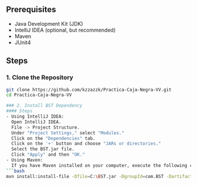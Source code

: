 ## Prerequisites
- Java Development Kit (JDK)
- IntelliJ IDEA (optional, but recommended)
- Maven
- JUnit4

## Steps

### 1. Clone the Repository

```bash
git clone https://github.com/kzzazzk/Practica-Caja-Negra-VV.git
cd Practica-Caja-Negra-VV

### 2. Install BST Dependency
#### Steps
- Using IntelliJ IDEA:
  Open IntelliJ IDEA.
  File -> Project Structure.
  Under "Project Settings," select "Modules."
  Click on the "Dependencies" tab.
  Click on the '+' button and choose "JARs or directories."
  Select the BST.jar file.
  Click "Apply" and then "OK."
- Using Maven:
  If you have Maven installed on your computer, execute the following command in the project directory:
```bash
mvn install:install-file -Dfile=C:\BST.jar -DgroupId=com.BST -DartifactId=BST -Dversion=1.0 -Dpackaging=jar
